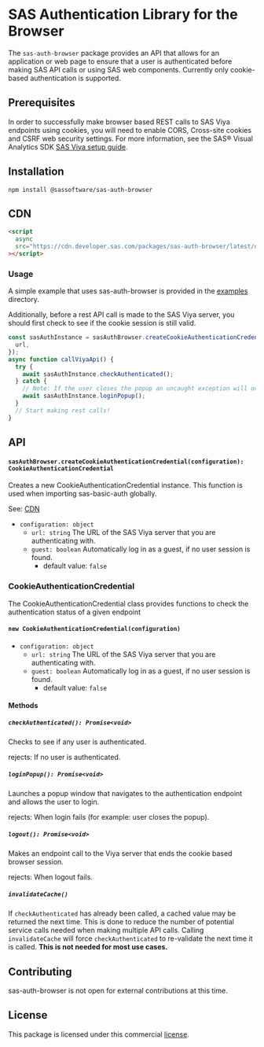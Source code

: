 # SAS Authentication Library for the Browser

The `sas-auth-browser` package provides an API that allows for an application or web page to ensure that a user is authenticated before making SAS API calls or using SAS web components. Currently only cookie-based authentication is supported.

## Prerequisites

In order to successfully make browser based REST calls to SAS Viya endpoints using cookies, you will need to enable CORS, Cross-site cookies and CSRF web security settings. For more information, see the SAS® Visual Analytics SDK [SAS Viya setup guide](https://developer.sas.com/sdk/va/docs/guides/viya-setup/).

## Installation

```
npm install @sassoftware/sas-auth-browser
```

## CDN

```html
<script
  async
  src="https://cdn.developer.sas.com/packages/sas-auth-browser/latest/dist/index.min.js"
></script>
```

### Usage

A simple example that uses sas-auth-browser is provided in the [examples](./examples) directory.

Additionally, before a rest API call is made to the SAS Viya server, you should first check to see if the cookie session is still valid.

```ts
const sasAuthInstance = sasAuthBrowser.createCookieAuthenticationCredential({
  url,
});
async function callViyaApi() {
  try {
    await sasAuthInstance.checkAuthenticated();
  } catch {
    // Note: If the user closes the popup an uncaught exception will occur.
    await sasAuthInstance.loginPopup();
  }
  // Start making rest calls!
}
```

## API

#### `sasAuthBrowser.createCookieAuthenticationCredential(configuration): CookieAuthenticationCredential`

Creates a new CookieAuthenticationCredential instance. This function is used when importing sas-basic-auth globally.

See: [CDN](#CDN)

- `configuration: object`
  - `url: string` The URL of the SAS Viya server that you are authenticating with.
  - `guest: boolean` Automatically log in as a guest, if no user session is found.
    - default value: `false`

### CookieAuthenticationCredential

The CookieAuthenticationCredential class provides functions to check the authentication status of a given endpoint

#### `new CookieAuthenticationCredential(configuration)`

- `configuration: object`
  - `url: string` The URL of the SAS Viya server that you are authenticating with.
  - `guest: boolean` Automatically log in as a guest, if no user session is found.
    - default value: `false`

#### Methods

##### `checkAuthenticated(): Promise<void>`

Checks to see if any user is authenticated.

rejects: If no user is authenticated.

##### `loginPopup(): Promise<void>`

Launches a popup window that navigates to the authentication endpoint and allows the user to login.

rejects: When login fails (for example: user closes the popup).

##### `logout(): Promise<void>`

Makes an endpoint call to the Viya server that ends the cookie based browser session.

rejects: When logout fails.

##### `invalidateCache()`

If `checkAuthenticated` has already been called, a cached value may be returned the next time. This is done to reduce the number of potential service calls needed when making multiple API calls. Calling `invalidateCache` will force `checkAuthenticated` to re-validate the next time it is called. **This is not needed for most use cases.**

## Contributing

sas-auth-browser is not open for external contributions at this time.

## License

This package is licensed under this commercial [license](LICENSE).

